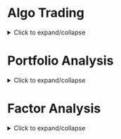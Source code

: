 # Algo Trading

<details>
<summary>Click to expand/collapse</summary>

## 1. Project Overview

This repository implements and evaluates a trendline‑based breakout trading strategy on minute and hourly Bitcoin price data, enhanced by machine learning and statistical validation.

**Key goals:**

* Clean and enrich tick‑level data
* Fit dynamic support & resistance trendlines
* Generate breakout trades and engineer per‑trade features
* Train a Random Forest to select high‑probability breakouts (meta‑labelling)
* Perform walk‑forward evaluation and true out‑of‑sample testing
* Conduct permutation tests for statistical significance

## 2. Data

1. **Raw minute‑level CSV** (`btcusd_1-min_data.csv`): 2012–present BTC–USD OHLCV at one‑minute intervals.
2. **Hourly CSV** (`BTCUSDT3600.csv`): hourly OHLCV extracts used for early visual exploration.
3. **Train/Test split**:

   * **Train**: 2023‑03‑14 → 2025‑03‑14 (2 years of minute data)
   * **Test**: 2025‑03‑16 → 2025‑05‑04 (\~2 months out‑of‑sample)

## 3. Data Cleaning & Feature Engineering

* **Load** data with `pandas.read_csv`, parse Unix timestamps to `datetime` index.
* **Reindex** to a continuous per‑minute grid; identify and flag missing intervals (\~19 hours gap).
* **Interpolate** small gaps via time‑interpolation on prices; zero‑fill volumes.
* **Feature columns added**:

  * **Log‑prices** (`Open`,`High`,`Low`,`Close` transformed via `np.log`)
  * **Returns**: simple % and log returns
  * **Rolling stats**: moving averages and volatility (std) over multiple windows
  * **Time features**: hour of day, day of week
  * **Technical indicators**: EMA, MACD, RSI

## 4. Trendline Functions

Implemented pure‑Python routines to compute optimal support & resistance lines:

* `check_trend_line(support, pivot, slope, y)` → error if line violates polarity
* `optimize_slope(...)` → numeric search to minimize squared error under polarity constraint
* `fit_trendlines_single(data)` → calls `optimize_slope` for both upper & lower pivots

These yield per‑window slopes and intercepts, used to project trendline levels forward.

## 5. Breakout Strategy

* **`trendline_breakout(close, lookback)`**:

  * Fits support & resistance over the past `lookback` bars
  * Projects levels to current bar
  * Generates a raw signal: +1 above resistance, –1 below support, carry otherwise
* **`trendline_breakout_dataset(ohlcv, lookback, hold_period, tp_mult, sl_mult, atr_lookback)`**:

  * Identifies all breakout trade entries
  * Sets dynamic stops (SL/TP) at ±ATR × multiplier
  * Records per‑trade features:

    * Normalized slope, line error, max distance
    * Normalized volume, ADX value
  * Labels trades by profitability (win=1/lose=0)
  * Outputs `(trades, X, y)` for ML

## 6. Machine Learning & Walk‑Forward

* **Meta‑labeling**: train a Random Forest on `(X_train, y_train)` to predict trade success.
* **Walk‑forward** via `walkforward_model(close, trades, X, y, train_size, step_size)`:

  * Retrain RF every `step_size` bars using all past trades within sliding window
  * Apply to new trade entries, producing `signal` and `prob_signal` time series
* **Single-shot OOS**: train once on 2‑year data, predict on 2‑month test trades in seconds.

## 7. Evaluation & Statistical Testing

* **Metrics**: Profit Factor, Win Rate, cumulative returns vs. buy‑and‑hold.
* **True OOS**: Profit Factor ≈ 1.49, Win Rate ≈ 69% over hold‑out period.
* **Permutation test** (5 000 label shuffles) to compute null distributions of PF & WR.
* **p‑values** ≈ 0.24 (PF) and 0.13 (WR) → insufficient to reject random labeling.

## 8. Conclusions & Next Steps

1. **Insufficient statistical power** with \~2 months OOS; extend test window.
2. **Refine features**: incorporate multi‑timeframe data, volume dynamics, order‑flow proxies.
3. **Alternative validation**: block bootstrap, expanding window CV.
4. **Automated monitoring**: deploy real‑time breakout scanner & retraining schedule.
</details>


# Portfolio Analysis

<details>
<summary>Click to expand/collapse</summary>

## 1. Project Overview

This repository contains a comprehensive portfolio analysis tool that evaluates and visualizes the performance of a diverse set of stocks. The analysis includes key financial metrics, risk assessment, and performance visualization.

**Key Features:**
* Multi-stock data analysis
* Return calculations (simple and logarithmic)
* Risk metrics computation
* Correlation and covariance analysis
* Performance visualization

## 2. Data Sources

* **Stock Data**: Utilizes Yahoo Finance (`yfinance`) for real-time and historical stock data
* **Time Period**: Analyzes stock performance over a specified date range
* **Stocks Analyzed**: Includes major tech companies and other significant market players

## 3. Analysis Components

### 3.1 Data Processing
* Automated data download and cleaning
* Handling of missing values
* Price normalization and standardization

### 3.2 Return Analysis
* Simple returns calculation
* Logarithmic returns computation
* Statistical summary of returns (mean, standard deviation, quartiles)

### 3.3 Risk Assessment
* Volatility calculation
* Correlation matrix generation
* Covariance matrix computation

### 3.4 Visualization
* Price trend analysis (normalized to 100)
* Return distribution plots
* Correlation heatmaps

## 4. Technical Implementation

* **Libraries Used**:
  * `yfinance`: Stock data retrieval
  * `pandas`: Data manipulation and analysis
  * `numpy`: Numerical computations
  * `matplotlib`: Data visualization

* **Key Functions**:
  * Data download and preprocessing
  * Return calculations
  * Statistical analysis
  * Visualization generation

## 5. Future Enhancements

1. **Additional Metrics**:
   * Sharpe ratio
   * Maximum drawdown
   * Value at Risk (VaR)

2. **Portfolio Optimization**:
   * Modern Portfolio Theory implementation
   * Efficient frontier calculation
   * Optimal portfolio weights

3. **Risk Management**:
   * Stop-loss strategies
   * Position sizing
   * Risk-adjusted return metrics

4. **Automation**:
   * Scheduled updates
   * Automated reporting
   * Alert system for significant changes
</details>


# Factor Analysis

<details>
<summary>Click to expand/collapse</summary>

## 1. Project Overview

This repository contains a comprehensive factor analysis framework that implements various factor models to analyze stock returns and risk factors. The analysis includes Fama-French factors, custom factors, and statistical validation of factor exposures.

**Key Features:**
* Multi-factor regression analysis
* Fama-French factor implementation
* Custom factor construction
* Statistical validation and testing
* Portfolio-level and single-stock analysis

## 2. Factor Models

### 2.1 Fama-French Factors
* Market Risk Premium (Mkt-RF)
* Size (SMB - Small Minus Big)
* Value (HML - High Minus Low)
* Risk-free rate adjustments

### 2.2 Custom Factors
* Beta (36-month rolling)
* Volatility (36-month rolling)
* Momentum (11-month cumulative returns)
* Reversal (1-month lagged returns)
* Value (Price-to-Book)
* Growth (Earnings Growth)

## 3. Analysis Components

### 3.1 Data Processing
* Monthly price data aggregation
* Return calculations
* Factor data alignment
* Missing value handling

### 3.2 Statistical Analysis
* OLS regression implementation
* Factor exposure estimation
* Statistical significance testing
* Multicollinearity assessment

### 3.3 Portfolio Analysis
* Multi-stock factor analysis
* Factor exposure decomposition
* Risk attribution
* Performance attribution

## 4. Technical Implementation

* **Libraries Used**:
  * `pandas`: Data manipulation
  * `numpy`: Numerical computations
  * `statsmodels`: Statistical modeling
  * `yfinance`: Market data retrieval
  * `matplotlib` & `seaborn`: Visualization

* **Key Functions**:
  * Factor data processing
  * Regression analysis
  * Statistical testing
  * Results visualization

## 5. Future Enhancements

1. **Additional Factors**:
   * Quality factors
   * Liquidity factors
   * Sentiment factors
   * ESG factors

2. **Methodology Improvements**:
   * Robust regression techniques
   * Time-varying factor exposures
   * Factor timing strategies
   * Machine learning integration

3. **Risk Management**:
   * Factor risk decomposition
   * Factor hedging strategies
   * Risk-adjusted performance metrics
   * Stress testing

4. **Automation**:
   * Automated factor updates
   * Real-time factor monitoring
   * Automated reporting
   * Alert system for significant changes
</details>